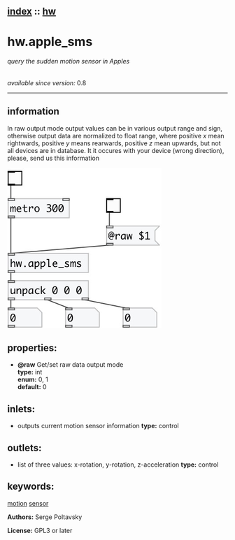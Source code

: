[index](index.html) :: [hw](category_hw.html)
---

# hw.apple_sms

###### query the sudden motion sensor in Apples

*available since version:* 0.8

---


## information
In raw output mode output values can be in various output range and sign,
            otherwise output data are normalized to float range, where positive *x* mean
            rightwards, positive *y* means rearwards, positive *z* mean upwards, but not all
            devices are in database. It it occures with your device (wrong direction), please, send
            us this information



[![example](../examples/img/hw.apple_sms.jpg)](../examples/pd/hw.apple_sms.pd)







## properties:

* **@raw** 
Get/set raw data output mode<br>
__type:__ int<br>
__enum:__ 0, 1<br>
__default:__ 0<br>



## inlets:

* outputs current motion sensor information 
__type:__ control<br>



## outlets:

* list of three values: x-rotation, y-rotation, z-acceleration
__type:__ control<br>



## keywords:

[motion](keywords/motion.html)
[sensor](keywords/sensor.html)






**Authors:** Serge Poltavsky




**License:** GPL3 or later





